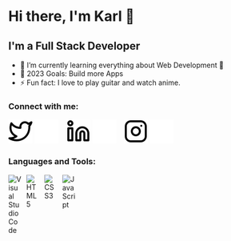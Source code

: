 # Hi there, I'm Karl 👋

## I'm a Full Stack Developer

- 🌱 I’m currently learning everything about Web Development 🤣
- 🥅 2023 Goals: Build more Apps
- ⚡ Fun fact: I love to play guitar and watch anime.

### Connect with me:

[![website](./img/twitter-light.svg)](https://twitter.com/codestackr#gh-light-mode-only)
[![website](./img/twitter-dark.svg)](https://twitter.com/KLGE06#gh-dark-mode-only)
&nbsp;&nbsp;
[![website](./img/linkedin-light.svg)](https://www.linkedin.com/in/karl-enteria-81507b221/r#gh-light-mode-only)
[![website](./img/linkedin-dark.svg)](https://www.linkedin.com/in/karl-enteria-81507b221/#gh-dark-mode-only)
&nbsp;&nbsp;
[![website](./img/instagram-light.svg)](https://www.instagram.com/karlenteria/#gh-light-mode-only)
[![website](./img/instagram-dark.svg)](https://www.instagram.com/karlenteria/#gh-dark-mode-only)

### Languages and Tools:

<img align="left" alt="Visual Studio Code" width="26px" src="https://cdn.jsdelivr.net/gh/devicons/devicon/icons/vscode/vscode-original.svg" style="padding-right:10px;" />
<img align="left" alt="HTML5" width="26px" src="https://cdn.jsdelivr.net/gh/devicons/devicon/icons/html5/html5-original.svg" style="padding-right:10px;" />
<img align="left" alt="CSS3" width="26px" src="https://cdn.jsdelivr.net/gh/devicons/devicon/icons/css3/css3-original.svg" style="padding-right:10px;" />
<img align="left" alt="JavaScript" width="26px" src="https://cdn.jsdelivr.net/gh/devicons/devicon/icons/javascript/javascript-original.svg" style="padding-right:10px;" />

<br />
<br />


